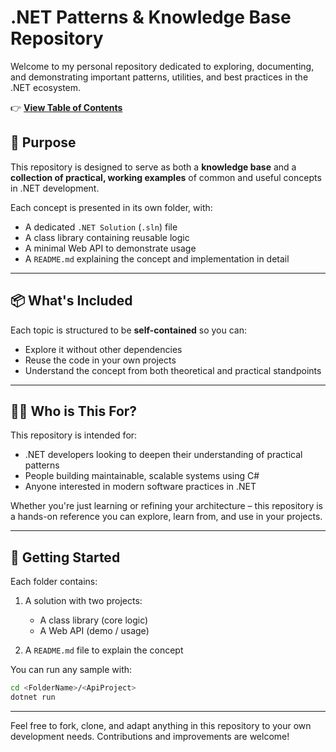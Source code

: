 # .NET Patterns & Knowledge Base Repository

Welcome to my personal repository dedicated to exploring, documenting, and demonstrating important patterns, utilities, and best practices in the .NET ecosystem.

👉 **[View Table of Contents](TableOfContents.md)**

## 🧠 Purpose

This repository is designed to serve as both a **knowledge base** and a **collection of practical, working examples** of common and useful concepts in .NET development.

Each concept is presented in its own folder, with:

* A dedicated `.NET Solution` (`.sln`) file
* A class library containing reusable logic
* A minimal Web API to demonstrate usage
* A `README.md` explaining the concept and implementation in detail

---

## 📦 What's Included

Each topic is structured to be **self-contained** so you can:

* Explore it without other dependencies
* Reuse the code in your own projects
* Understand the concept from both theoretical and practical standpoints

---

## 👨‍💻 Who is This For?

This repository is intended for:

* .NET developers looking to deepen their understanding of practical patterns
* People building maintainable, scalable systems using C#
* Anyone interested in modern software practices in .NET

Whether you're just learning or refining your architecture – this repository is a hands-on reference you can explore, learn from, and use in your projects.

---

## 🚀 Getting Started

Each folder contains:

1. A solution with two projects:

   * A class library (core logic)
   * A Web API (demo / usage)
2. A `README.md` file to explain the concept

You can run any sample with:

```bash
cd <FolderName>/<ApiProject>
dotnet run
```

---

Feel free to fork, clone, and adapt anything in this repository to your own development needs. Contributions and improvements are welcome!
